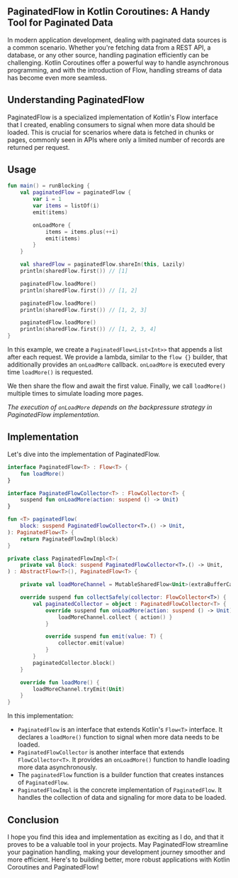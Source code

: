 ## PaginatedFlow in Kotlin Coroutines: A Handy Tool for Paginated Data

In modern application development, dealing with paginated data sources is a common scenario. 
Whether you're fetching data from a REST API, a database, or any other source, handling pagination efficiently can be challenging. 
Kotlin Coroutines offer a powerful way to handle asynchronous programming, and with the introduction of Flow, 
handling streams of data has become even more seamless.

## Understanding PaginatedFlow

PaginatedFlow is a specialized implementation of Kotlin's Flow interface that I created, 
enabling consumers to signal when more data should be loaded. This is crucial for scenarios where data is fetched in chunks or pages, 
commonly seen in APIs where only a limited number of records are returned per request.

## Usage

```kotlin
fun main() = runBlocking {
    val paginatedFlow = paginatedFlow {
        var i = 1
        var items = listOf(i)
        emit(items)

        onLoadMore {
            items = items.plus(++i)
            emit(items)
        }
    }

    val sharedFlow = paginatedFlow.shareIn(this, Lazily)
    println(sharedFlow.first()) // [1]

    paginatedFlow.loadMore()
    println(sharedFlow.first()) // [1, 2]

    paginatedFlow.loadMore()
    println(sharedFlow.first()) // [1, 2, 3]

    paginatedFlow.loadMore()
    println(sharedFlow.first()) // [1, 2, 3, 4]
}
```

In this example, we create a `PaginatedFlow<List<Int>>` that appends a list after each request. We provide a lambda, similar to the `flow {}` builder, that additionally provides an `onLoadMore` callback. `onLoadMore` is executed every time `loadMore()` is requested.

We then share the flow and await the first value. Finally, we call `loadMore()` multiple times to simulate loading more pages.

*The execution of `onLoadMore` depends on the backpressure strategy in PaginatedFlow implementation.*

## Implementation

Let's dive into the implementation of PaginatedFlow.

```kotlin
interface PaginatedFlow<T> : Flow<T> {
    fun loadMore()
}

interface PaginatedFlowCollector<T> : FlowCollector<T> {
    suspend fun onLoadMore(action: suspend () -> Unit)
}

fun <T> paginatedFlow(
    block: suspend PaginatedFlowCollector<T>.() -> Unit,
): PaginatedFlow<T> {
    return PaginatedFlowImpl(block)
}

private class PaginatedFlowImpl<T>(
    private val block: suspend PaginatedFlowCollector<T>.() -> Unit,
) : AbstractFlow<T>(), PaginatedFlow<T> {

    private val loadMoreChannel = MutableSharedFlow<Unit>(extraBufferCapacity = 1)

    override suspend fun collectSafely(collector: FlowCollector<T>) {
        val paginatedCollector = object : PaginatedFlowCollector<T> {
            override suspend fun onLoadMore(action: suspend () -> Unit) {
                loadMoreChannel.collect { action() }
            }

            override suspend fun emit(value: T) {
                collector.emit(value)
            }
        }
        paginatedCollector.block()
    }

    override fun loadMore() {
        loadMoreChannel.tryEmit(Unit)
    }
}
```

In this implementation:

- `PaginatedFlow` is an interface that extends Kotlin's `Flow<T>` interface. It declares a `loadMore()` function to signal when more data needs to be loaded.
- `PaginatedFlowCollector` is another interface that extends `FlowCollector<T>`. It provides an `onLoadMore()` function to handle loading more data asynchronously.
- The `paginatedFlow` function is a builder function that creates instances of `PaginatedFlow`.
- `PaginatedFlowImpl` is the concrete implementation of `PaginatedFlow`. It handles the collection of data and signaling for more data to be loaded.

## Conclusion

I hope you find this idea and implementation as exciting as I do, and that it proves to be a valuable tool in your projects. May PaginatedFlow streamline your pagination handling, making your development journey smoother and more efficient. Here's to building better, more robust applications with Kotlin Coroutines and PaginatedFlow!